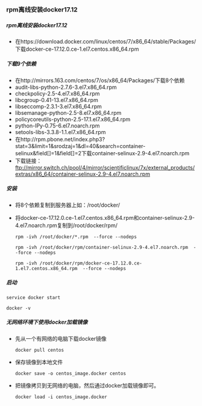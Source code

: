 ### rpm离线安装docker17.12

##### rpm离线安装docker17.12

* 在https://download.docker.com/linux/centos/7/x86_64/stable/Packages/下载docker-ce-17.12.0.ce-1.el7.centos.x86_64.rpm

  

##### 下载9个依赖

*   在http://mirrors.163.com/centos/7/os/x86_64/Packages/下载8个依赖
*   audit-libs-python-2.7.6-3.el7.x86_64.rpm
*   checkpolicy-2.5-4.el7.x86_64.rpm
*   libcgroup-0.41-13.el7.x86_64.rpm
*   libseccomp-2.3.1-3.el7.x86_64.rpm
*   libsemanage-python-2.5-8.el7.x86_64.rpm
*   policycoreutils-python-2.5-17.1.el7.x86_64.rpm
*   python-IPy-0.75-6.el7.noarch.rpm
*   setools-libs-3.3.8-1.1.el7.x86_64.rpm
*   在http://rpm.pbone.net/index.php3?stat=3&limit=1&srodzaj=1&dl=40&search=container-selinux&field[]=1&field[]=2下载container-selinux-2.9-4.el7.noarch.rpm
*   下载链接：ftp://mirror.switch.ch/pool/4/mirror/scientificlinux/7x/external_products/extras/x86_64/container-selinux-2.9-4.el7.noarch.rpm

##### 安装

* 将8个依赖复制到服务器上如：/root/docker/

* 将docker-ce-17.12.0.ce-1.el7.centos.x86_64.rpm和container-selinux-2.9-4.el7.noarch.rpm复制到/root/docker/rpm/

  ```
  rpm -ivh /root/docker/*.rpm  --force --nodeps
  
  rpm -ivh /root/docker/rpm/container-selinux-2.9-4.el7.noarch.rpm  --force --nodeps
  
  rpm -ivh /root/docker/rpm/docker-ce-17.12.0.ce-1.el7.centos.x86_64.rpm  --force --nodeps
  ```

  

##### 启动

```
service docker start

docker -v
```



##### 无网络环境下使用docker加载镜像

* 先从一个有网络的电脑下载docker镜像

  ```
  docker pull centos
  ```

  

* 保存镜像到本地文件

  ```
  docker save -o centos_image.docker centos
  ```

  

* 把镜像拷贝到无网络的电脑，然后通过docker加载镜像即可。
  ```
  docker load -i centos_image.docker
  ```

  

